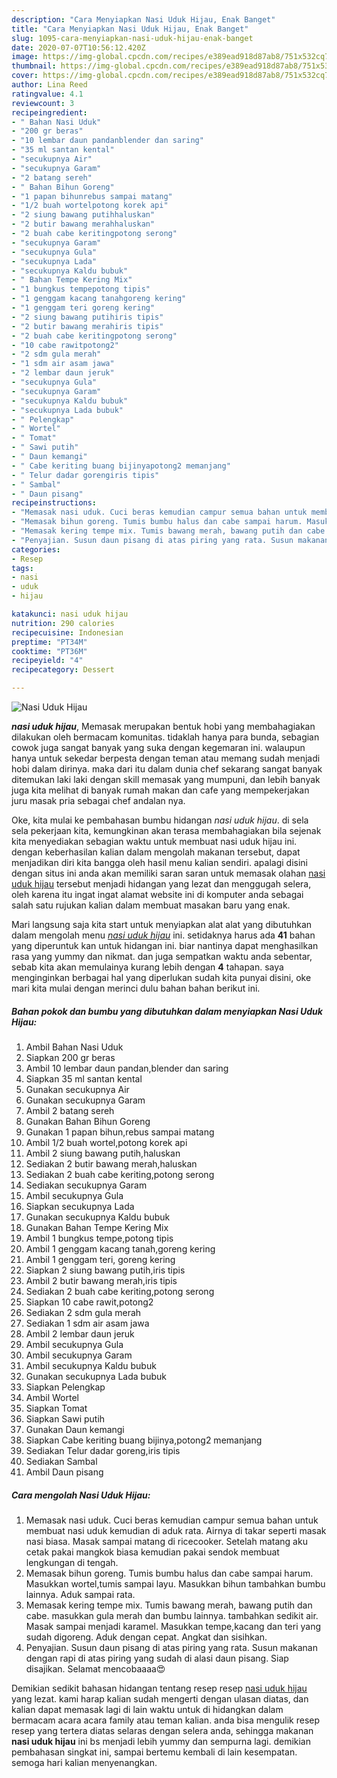```yaml
---
description: "Cara Menyiapkan Nasi Uduk Hijau, Enak Banget"
title: "Cara Menyiapkan Nasi Uduk Hijau, Enak Banget"
slug: 1095-cara-menyiapkan-nasi-uduk-hijau-enak-banget
date: 2020-07-07T10:56:12.420Z
image: https://img-global.cpcdn.com/recipes/e389ead918d87ab8/751x532cq70/nasi-uduk-hijau-foto-resep-utama.jpg
thumbnail: https://img-global.cpcdn.com/recipes/e389ead918d87ab8/751x532cq70/nasi-uduk-hijau-foto-resep-utama.jpg
cover: https://img-global.cpcdn.com/recipes/e389ead918d87ab8/751x532cq70/nasi-uduk-hijau-foto-resep-utama.jpg
author: Lina Reed
ratingvalue: 4.1
reviewcount: 3
recipeingredient:
- " Bahan Nasi Uduk"
- "200 gr beras"
- "10 lembar daun pandanblender dan saring"
- "35 ml santan kental"
- "secukupnya Air"
- "secukupnya Garam"
- "2 batang sereh"
- " Bahan Bihun Goreng"
- "1 papan bihunrebus sampai matang"
- "1/2 buah wortelpotong korek api"
- "2 siung bawang putihhaluskan"
- "2 butir bawang merahhaluskan"
- "2 buah cabe keritingpotong serong"
- "secukupnya Garam"
- "secukupnya Gula"
- "secukupnya Lada"
- "secukupnya Kaldu bubuk"
- " Bahan Tempe Kering Mix"
- "1 bungkus tempepotong tipis"
- "1 genggam kacang tanahgoreng kering"
- "1 genggam teri goreng kering"
- "2 siung bawang putihiris tipis"
- "2 butir bawang merahiris tipis"
- "2 buah cabe keritingpotong serong"
- "10 cabe rawitpotong2"
- "2 sdm gula merah"
- "1 sdm air asam jawa"
- "2 lembar daun jeruk"
- "secukupnya Gula"
- "secukupnya Garam"
- "secukupnya Kaldu bubuk"
- "secukupnya Lada bubuk"
- " Pelengkap"
- " Wortel"
- " Tomat"
- " Sawi putih"
- " Daun kemangi"
- " Cabe keriting buang bijinyapotong2 memanjang"
- " Telur dadar gorengiris tipis"
- " Sambal"
- " Daun pisang"
recipeinstructions:
- "Memasak nasi uduk. Cuci beras kemudian campur semua bahan untuk membuat nasi uduk kemudian di aduk rata. Airnya di takar seperti masak nasi biasa. Masak sampai matang di ricecooker. Setelah matang aku cetak pakai mangkok biasa kemudian pakai sendok membuat lengkungan di tengah."
- "Memasak bihun goreng. Tumis bumbu halus dan cabe sampai harum. Masukkan wortel,tumis sampai layu. Masukkan bihun tambahkan bumbu lainnya. Aduk sampai rata."
- "Memasak kering tempe mix. Tumis bawang merah, bawang putih dan cabe. masukkan gula merah dan bumbu lainnya. tambahkan sedikit air. Masak sampai menjadi karamel. Masukkan tempe,kacang dan teri yang sudah digoreng. Aduk dengan cepat. Angkat dan sisihkan."
- "Penyajian. Susun daun pisang di atas piring yang rata. Susun makanan dengan rapi di atas piring yang sudah di alasi daun pisang. Siap disajikan. Selamat mencobaaaa😍"
categories:
- Resep
tags:
- nasi
- uduk
- hijau

katakunci: nasi uduk hijau 
nutrition: 290 calories
recipecuisine: Indonesian
preptime: "PT34M"
cooktime: "PT36M"
recipeyield: "4"
recipecategory: Dessert

---
```



![Nasi Uduk Hijau](https://img-global.cpcdn.com/recipes/e389ead918d87ab8/751x532cq70/nasi-uduk-hijau-foto-resep-utama.jpg)

<b><i>nasi uduk hijau</i></b>, Memasak merupakan bentuk hobi yang membahagiakan dilakukan oleh bermacam komunitas. tidaklah hanya para bunda, sebagian cowok juga sangat banyak yang suka dengan kegemaran ini. walaupun hanya untuk sekedar berpesta dengan teman atau memang sudah menjadi hobi dalam dirinya. maka dari itu dalam dunia chef sekarang sangat banyak ditemukan laki laki dengan skill memasak yang mumpuni, dan lebih banyak juga kita melihat di banyak rumah makan dan cafe yang mempekerjakan juru masak pria sebagai chef andalan nya.



Oke, kita mulai ke pembahasan bumbu hidangan <i>nasi uduk hijau</i>. di sela sela pekerjaan kita, kemungkinan akan terasa membahagiakan bila sejenak kita menyediakan sebagian waktu untuk membuat nasi uduk hijau ini. dengan keberhasilan kalian dalam mengolah makanan tersebut, dapat menjadikan diri kita bangga oleh hasil menu kalian sendiri. apalagi disini dengan situs ini anda akan memiliki saran saran untuk memasak olahan <u>nasi uduk hijau</u> tersebut menjadi hidangan yang lezat dan menggugah selera, oleh karena itu ingat ingat alamat website ini di komputer anda sebagai salah satu rujukan kalian dalam membuat masakan baru yang enak.


Mari langsung saja kita start untuk menyiapkan alat alat yang dibutuhkan dalam mengolah menu <u><i>nasi uduk hijau</i></u> ini. setidaknya harus ada <b>41</b> bahan yang diperuntuk kan untuk hidangan ini. biar nantinya dapat menghasilkan rasa yang yummy dan nikmat. dan juga sempatkan waktu anda sebentar, sebab kita akan memulainya kurang lebih dengan <b>4</b> tahapan. saya menginginkan berbagai hal yang diperlukan sudah kita punyai disini, oke mari kita mulai dengan merinci dulu bahan bahan berikut ini.

<!--inarticleads1-->

##### Bahan pokok dan bumbu yang dibutuhkan dalam menyiapkan Nasi Uduk Hijau:

1. Ambil  Bahan Nasi Uduk
1. Siapkan 200 gr beras
1. Ambil 10 lembar daun pandan,blender dan saring
1. Siapkan 35 ml santan kental
1. Gunakan secukupnya Air
1. Gunakan secukupnya Garam
1. Ambil 2 batang sereh
1. Gunakan  Bahan Bihun Goreng
1. Gunakan 1 papan bihun,rebus sampai matang
1. Ambil 1/2 buah wortel,potong korek api
1. Ambil 2 siung bawang putih,haluskan
1. Sediakan 2 butir bawang merah,haluskan
1. Sediakan 2 buah cabe keriting,potong serong
1. Sediakan secukupnya Garam
1. Ambil secukupnya Gula
1. Siapkan secukupnya Lada
1. Gunakan secukupnya Kaldu bubuk
1. Gunakan  Bahan Tempe Kering Mix
1. Ambil 1 bungkus tempe,potong tipis
1. Ambil 1 genggam kacang tanah,goreng kering
1. Ambil 1 genggam teri, goreng kering
1. Siapkan 2 siung bawang putih,iris tipis
1. Ambil 2 butir bawang merah,iris tipis
1. Sediakan 2 buah cabe keriting,potong serong
1. Siapkan 10 cabe rawit,potong2
1. Sediakan 2 sdm gula merah
1. Sediakan 1 sdm air asam jawa
1. Ambil 2 lembar daun jeruk
1. Ambil secukupnya Gula
1. Ambil secukupnya Garam
1. Ambil secukupnya Kaldu bubuk
1. Gunakan secukupnya Lada bubuk
1. Siapkan  Pelengkap
1. Ambil  Wortel
1. Siapkan  Tomat
1. Siapkan  Sawi putih
1. Gunakan  Daun kemangi
1. Siapkan  Cabe keriting buang bijinya,potong2 memanjang
1. Sediakan  Telur dadar goreng,iris tipis
1. Sediakan  Sambal
1. Ambil  Daun pisang




<!--inarticleads2-->

##### Cara mengolah Nasi Uduk Hijau:

1. Memasak nasi uduk. Cuci beras kemudian campur semua bahan untuk membuat nasi uduk kemudian di aduk rata. Airnya di takar seperti masak nasi biasa. Masak sampai matang di ricecooker. Setelah matang aku cetak pakai mangkok biasa kemudian pakai sendok membuat lengkungan di tengah.
1. Memasak bihun goreng. Tumis bumbu halus dan cabe sampai harum. Masukkan wortel,tumis sampai layu. Masukkan bihun tambahkan bumbu lainnya. Aduk sampai rata.
1. Memasak kering tempe mix. Tumis bawang merah, bawang putih dan cabe. masukkan gula merah dan bumbu lainnya. tambahkan sedikit air. Masak sampai menjadi karamel. Masukkan tempe,kacang dan teri yang sudah digoreng. Aduk dengan cepat. Angkat dan sisihkan.
1. Penyajian. Susun daun pisang di atas piring yang rata. Susun makanan dengan rapi di atas piring yang sudah di alasi daun pisang. Siap disajikan. Selamat mencobaaaa😍




Demikian sedikit bahasan hidangan tentang resep resep <u>nasi uduk hijau</u> yang lezat. kami harap kalian sudah mengerti dengan ulasan diatas, dan kalian dapat memasak lagi di lain waktu untuk di hidangkan dalam bermacam acara acara family atau teman kalian. anda bisa mengulik resep resep yang tertera diatas selaras dengan selera anda, sehingga makanan <b>nasi uduk hijau</b> ini bs menjadi lebih yummy dan sempurna lagi. demikian pembahasan singkat ini, sampai bertemu kembali di lain kesempatan. semoga hari kalian menyenangkan.
